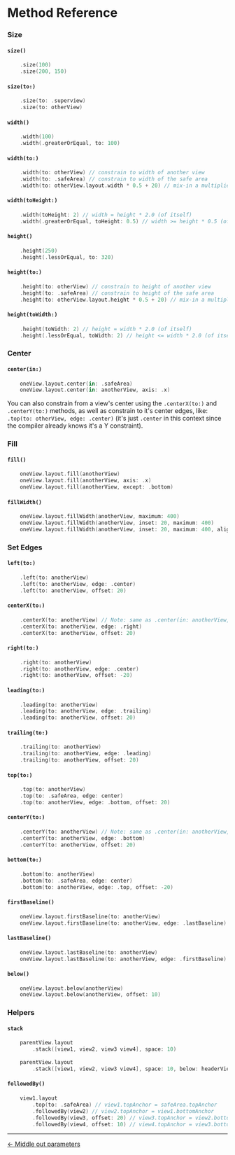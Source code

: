 # Method Reference

### Size

#### `size()`
```swift
    .size(100)
    .size(200, 150)
```

#### `size(to:)`
```swift
    .size(to: .superview)
    .size(to: otherView)
```

#### `width()`
```swift
    .width(100)
    .width(.greaterOrEqual, to: 100)
```

#### `width(to:)`
```swift
    .width(to: otherView) // constrain to width of another view
    .width(to: .safeArea) // constrain to width of the safe area
    .width(to: otherView.layout.width * 0.5 + 20) // mix-in a multiplier and/or constant
```

#### `width(toHeight:)`
```swift
    .width(toHeight: 2) // width = height * 2.0 (of itself)
    .width(.greaterOrEqual, toHeight: 0.5) // width >= height * 0.5 (of itself)
```

#### `height()`
```swift
    .height(250)
    .height(.lessOrEqual, to: 320)
```

#### `height(to:)`
```swift
    .height(to: otherView) // constrain to height of another view
    .height(to: .safeArea) // constrain to height of the safe area
    .height(to: otherView.layout.height * 0.5 + 20) // mix-in a multiplier and/or constant
```

#### `height(toWidth:)`
```swift
    .height(toWidth: 2) // height = width * 2.0 (of itself)
    .height(.lessOrEqual, toWidth: 2) // height <= width * 2.0 (of itself)
```

### Center
#### `center(in:)`
```swift
    oneView.layout.center(in: .safeArea)
    oneView.layout.center(in: anotherView, axis: .x)
```
You can also constrain from a view's center using the `.centerX(to:)` and `.centerY(to:)` methods, as well as constrain to it's center edges, like: `.top(to: otherView, edge: .center)` (it's just `.center` in this context since the compiler already knows it's a Y constraint).

### Fill

#### `fill()`
```swift
    oneView.layout.fill(anotherView)
    oneView.layout.fill(anotherView, axis: .x)
    oneView.layout.fill(anotherView, except: .bottom)
```

#### `fillWidth()`
```swift
    oneView.layout.fillWidth(anotherView, maximum: 400)
    oneView.layout.fillWidth(anotherView, inset: 20, maximum: 400)
    oneView.layout.fillWidth(anotherView, inset: 20, maximum: 400, alignTo: .leading)
```

### Set Edges

#### `left(to:)`
```swift
    .left(to: anotherView)
    .left(to: anotherView, edge: .center)
    .left(to: anotherView, offset: 20)
```

#### `centerX(to:)`
```swift
    .centerX(to: anotherView) // Note: same as .center(in: anotherView, axis: .x)
    .centerX(to: anotherView, edge: .right)
    .centerX(to: anotherView, offset: 20)
```

#### `right(to:)`
```swift
    .right(to: anotherView)
    .right(to: anotherView, edge: .center)
    .right(to: anotherView, offset: -20)
```

#### `leading(to:)`
```swift
    .leading(to: anotherView)
    .leading(to: anotherView, edge: .trailing)
    .leading(to: anotherView, offset: 20)
```

#### `trailing(to:)`
```swift
    .trailing(to: anotherView)
    .trailing(to: anotherView, edge: .leading)
    .trailing(to: anotherView, offset: 20)
```

#### `top(to:)`
```swift
    .top(to: anotherView)
    .top(to: .safeArea, edge: center)
    .top(to: anotherView, edge: .bottom, offset: 20)
```

#### `centerY(to:)`
```swift
    .centerY(to: anotherView) // Note: same as .center(in: anotherView, axis: .y)
    .centerY(to: anotherView, edge: .bottom)
    .centerY(to: anotherView, offset: 20)
```

#### `bottom(to:)`
```swift
    .bottom(to: anotherView)
    .bottom(to: .safeArea, edge: center)
    .bottom(to: anotherView, edge: .top, offset: -20)
```

#### `firstBaseline()`
```swift
    oneView.layout.firstBaseline(to: anotherView)
    oneView.layout.firstBaseline(to: anotherView, edge: .lastBaseline)
```

#### `lastBaseline()`
```swift
    oneView.layout.lastBaseline(to: anotherView)
    oneView.layout.lastBaseline(to: anotherView, edge: .firstBaseline)
```

#### `below()`
```swift
    oneView.layout.below(anotherView)
    oneView.layout.below(anotherView, offset: 10)
```

### Helpers
#### `stack`
```swift
    parentView.layout
        .stack([view1, view2, view3 view4], space: 10)
        
    parentView.layout
        .stack([view1, view2, view3 view4], space: 10, below: headerView, offset20)
```

#### `followedBy()`
```swift
    view1.layout
        .top(to: .safeArea) // view1.topAnchor = safeArea.topAnchor
        .followedBy(view2) // view2.topAnchor = view1.bottomAnchor
        .followedBy(view3, offset: 20) // view3.topAnchor = view2.bottomAnchor + 20
        .followedBy(view4, offset: 10) // view4.topAnchor = view3.bottomAnchor + 10
```

***

[<- Middle out parameters](middle-out-parameters)
